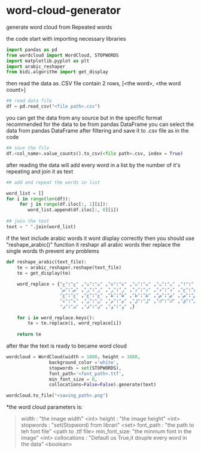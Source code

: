 # word-cloud-generator
generate word cloud from Repeated words

the code start with importing necessary libraries 

```python
import pandas as pd
from wordcloud import WordCloud, STOPWORDS
import matplotlib.pyplot as plt
import arabic_reshaper
from bidi.algorithm import get_display
```
then read the data as .CSV file contain 2 rows, [\<the word\>, \<the word count\>]
  
```python
## read data file
df = pd.read_csv("<file path>.csv")
```
you can get the data from any source but in the specific format
recommended for the data to be from pandas DataFrame 
you can select the data from pandas DataFrame after filtering and save it to .csv file as in the code 

```python
## save the file
df.<col_name>.value_counts().to_csv(<file path>.csv, index = True)
```

after reading the data will add every word in a list by the number of it's repeating and join it as text 

```python
## add and repeat the words in list 

word_list = []
for i in range(len(df)):
     for j in range(df.iloc[:, 1][i]):
        word_list.append(df.iloc[:, 0][i])
        
## join the text 
text = " ".join(word_list)
```

if the text include arabic words it wont display correctly then you should use "reshape_arabic()" function
it reshapr all arabic words ther replace the single words th prevent any problems

```python
def reshape_arabic(text_file):
    te = arabic_reshaper.reshape(text_file)
    te = get_display(te)
    
    word_replace = {"ﺀ":"ء", "ﺍ":"ا", "ﺏ":"ب", "ﺕ":"ت", "ﺓ":"ة", "ﺙ":"ث", "ﺝ":"ج",
                    "ﺡ":"ح", "خ":"ﺥ", "ﺩ":"د", "ﺫ":"ذ", "ﺭ":"ر", "ﺯ":"ز", "ﺱ":"س", 
                    "ﺵ":"ش", "ﺹ":"ص", "ﺽ":"ض", "ﻁ":"ط", "ﻅ":"ظ", "ﻉ":"ع", "ﻍ":"غ",
                    "ﻑ":"ف", "ﻕ":"ق", "ﻙ":"ك", "ﻝ":"ل", "ﻡ":"م", "ﻥ":"ن", "ﻩ":"ه",
                    "ﻭ":"و", "ﻱ":"ى", "ﻯ":"ي" ,}                      
    
    for i in word_replace.keys():
        te = te.replace(i, word_replace[i])
        
    return te
```

after thar the text is ready to became word cloud

```python
wordcloud = WordCloud(width = 1080, height = 1080,
                background_color ='white',
                stopwords = set(STOPWORDS),
                font_path='<font_path>.ttf',
                min_font_size = 8,
                collocations=False=False).generate(text)

wordcloud.to_file("<saving_path>.png")
```
*the word cloud parameters is:
 > width        :   "the image width" \<int\>
 > height       :   "the image height" \<int\>
 > stopwords    :   "set(Stopword) from librari" \<set\>
 > font_path    :   "the path to teh font file" \<path to .ttf file\>
 > min_font_size:   "the minmum font in the image" \<int\>
 > collocations :   "Default us True,it douple every word in the data" \<boolean\>


  
